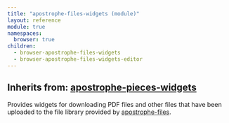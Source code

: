 ```yaml
---
title: "apostrophe-files-widgets (module)"
layout: reference
module: true
namespaces:
  browser: true
children:
  - browser-apostrophe-files-widgets
  - browser-apostrophe-files-widgets-editor
---
```

## Inherits from: [apostrophe-pieces-widgets](../apostrophe-pieces-widgets/index.html)
Provides widgets for downloading PDF files and other files that have been
uploaded to the file library provided by [apostrophe-files](../apostrophe-files/index.html).



